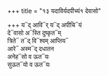 +++
title = "१३ यदाविर्यदपीच्यं१ देवासो"

+++
य᳓द् आवि᳓र् य᳓द् अपीचि᳓यं  
दे᳓वासो अ᳓स्ति दुष्कृत᳓म्  
त्रिते᳓ त᳓द् वि᳓श्वम् आप्तिय᳓  
आरे᳓ अस्म᳓द् दधातन  
अनेह᳓सो व ऊत᳓यः  
सुऊत᳓यो व ऊत᳓यः